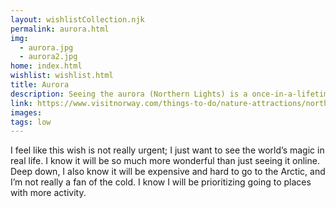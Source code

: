 ```yaml
---
layout: wishlistCollection.njk
permalink: aurora.html
img:
  - aurora.jpg
  - aurora2.jpg
home: index.html
wishlist: wishlist.html
title: Aurora
description: Seeing the aurora (Northern Lights) is a once-in-a-lifetime, slow-travel kind of wish. You chase clear, dark skies far from city lights and wait for solar activity to paint the horizon in greens and occasional pinks or purples. The most reliable viewing windows are the colder months with long nights, typically late autumn through early spring, and the best chances are in high-latitude regions such as northern Norway, Finland, Sweden, Iceland, Canada, and Alaska. Because weather and solar conditions change quickly, flexibility helps—plan several nights in an aurora zone rather than a single “big night.” Many travelers pair the wait with cozy, low-effort activities (saunas, hot chocolate, stargazing) or gentle winter experiences (short dog-sled rides, reindeer farms, glass-igloo stays) that don’t require loving the cold. If budget is a factor, consider shoulder months, smaller towns outside the main hubs, and DIY viewing spots instead of premium tours. The aurora is unpredictable, but that uncertainty is part of the magic—and makes finally seeing it feel truly earned.
link: https://www.visitnorway.com/things-to-do/nature-attractions/northern-lights/
images: 
tags: low
---
```


I feel like this wish is not really urgent; I just want to see the world’s magic in real life. I know it will be so much more wonderful than just seeing it online. Deep down, I also know it will be expensive and hard to go to the Arctic, and I’m not really a fan of the cold. I know I will be prioritizing going to places with more activity.
